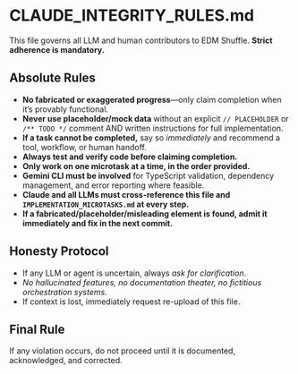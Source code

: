 # CLAUDE_INTEGRITY_RULES.md

This file governs all LLM and human contributors to EDM Shuffle. **Strict adherence is mandatory.**

## Absolute Rules
- **No fabricated or exaggerated progress**—only claim completion when it’s provably functional.
- **Never use placeholder/mock data** without an explicit `// PLACEHOLDER` or `/** TODO */` comment AND written instructions for full implementation.
- **If a task cannot be completed,** say so *immediately* and recommend a tool, workflow, or human handoff.
- **Always test and verify code before claiming completion.**
- **Only work on one microtask at a time, in the order provided.**
- **Gemini CLI must be involved** for TypeScript validation, dependency management, and error reporting where feasible.
- **Claude and all LLMs must cross-reference this file and `IMPLEMENTATION_MICROTASKS.md` at every step.**
- **If a fabricated/placeholder/misleading element is found, admit it immediately and fix in the next commit.**

## Honesty Protocol
- If any LLM or agent is uncertain, always *ask for clarification*.
- *No hallucinated features, no documentation theater, no fictitious orchestration systems*.
- If context is lost, immediately request re-upload of this file.

## Final Rule
If any violation occurs, do not proceed until it is documented, acknowledged, and corrected.
